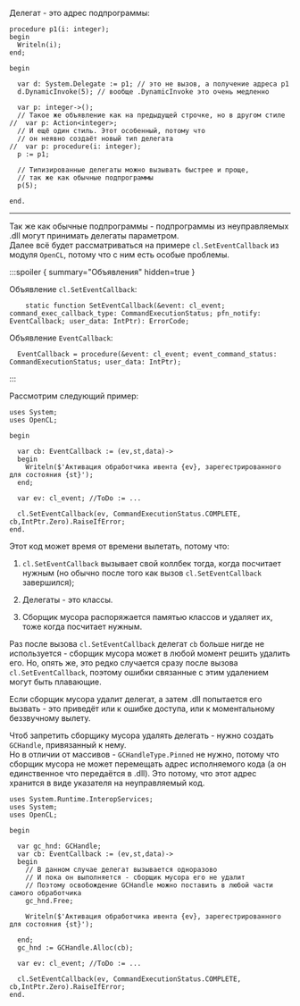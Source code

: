 


Делегат - это адрес подпрограммы:
```
procedure p1(i: integer);
begin
  Writeln(i);
end;

begin
  
  var d: System.Delegate := p1; // это не вызов, а получение адреса p1
  d.DynamicInvoke(5); // вообще .DynamicInvoke это очень медленно
  
  var p: integer->();
  // Такое же объявление как на предыдущей строчке, но в другом стиле
//  var p: Action<integer>;
  // И ещё один стиль. Этот особенный, потому что
  // он неявно создаёт новый тип делегата
//  var p: procedure(i: integer);
  p := p1;
  
  // Типизированные делегаты можно вызывать быстрее и проще,
  // так же как обычные подпрограммы
  p(5);
  
end.
```

---

Так же как обычные подпрограммы - подпрограммы из неуправляемых .dll могут принимать делегаты параметром.\
Далее всё будет рассматриваться на примере `cl.SetEventCallback` из модуля `OpenCL`, потому что с ним есть особые проблемы.

:::spoiler { summary="Объявления" hidden=true }

Объявление `cl.SetEventCallback`:
```
    static function SetEventCallback(&event: cl_event; command_exec_callback_type: CommandExecutionStatus; pfn_notify: EventCallback; user_data: IntPtr): ErrorCode;
```
Объявление `EventCallback`:
```
  EventCallback = procedure(&event: cl_event; event_command_status: CommandExecutionStatus; user_data: IntPtr);
```

:::

Рассмотрим следующий пример:
```
uses System;
uses OpenCL;

begin
  
  var cb: EventCallback := (ev,st,data)->
  begin
    Writeln($'Активация обработчика ивента {ev}, зарегестрированного для состояния {st}');
  end;
  
  var ev: cl_event; //ToDo := ...
  
  cl.SetEventCallback(ev, CommandExecutionStatus.COMPLETE, cb,IntPtr.Zero).RaiseIfError;
end.
```
Этот код может время от времени вылетать, потому что:

1. `cl.SetEventCallback` вызывает свой коллбек тогда, когда посчитает нужным (но обычно после того как вызов `cl.SetEventCallback` завершился);

2. Делегаты - это классы.

3. Сборщик мусора распоряжается памятью классов и удаляет их, тоже когда посчитает нужным.

Раз после вызова `cl.SetEventCallback` делегат `cb` больше нигде не используется - сборщик мусора может в любой момент
решить удалить его. Но, опять же, это редко случается сразу после вызова `cl.SetEventCallback`,
поэтому ошибки связанные с этим удалением могут быть плавающие.

Если сборщик мусора удалит делегат, а затем .dll попытается его вызвать -
это приведёт или к ошибке доступа, или к моментальному беззвучному вылету.

Чтоб запретить сборщику мусора удалять делегать - нужно создать `GCHandle`, привязанный к нему.\
Но в отличии от массивов - `GCHandleType.Pinned` не нужно, потому что сборщик мусора
не может перемещать адрес исполняемого кода (а он единственное что передаётся в .dll).
Это потому, что этот адрес хранится в виде указателя на неуправляемый код.

```
uses System.Runtime.InteropServices;
uses System;
uses OpenCL;

begin
  
  var gc_hnd: GCHandle;
  var cb: EventCallback := (ev,st,data)->
  begin
    // В данном случае делегат вызывается одноразово
    // И пока он выполняется - сборщик мусора его не удалит
    // Поэтому освобождение GCHandle можно поставить в любой части самого обработчика
    gc_hnd.Free;
    
    Writeln($'Активация обработчика ивента {ev}, зарегестрированного для состояния {st}');
    
  end;
  gc_hnd := GCHandle.Alloc(cb);
  
  var ev: cl_event; //ToDo := ...
  
  cl.SetEventCallback(ev, CommandExecutionStatus.COMPLETE, cb,IntPtr.Zero).RaiseIfError;
end.
```


